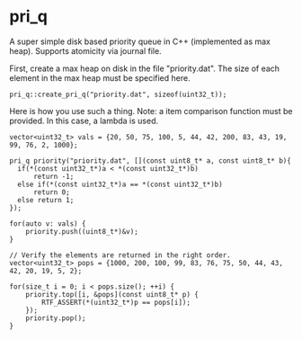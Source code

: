 # pri_q
A super simple disk based priority queue in C++ (implemented as max heap). Supports atomicity via journal file.

First, create a max heap on disk in the file "priority.dat". The size of each element in the max heap must be specified here.

    pri_q::create_pri_q("priority.dat", sizeof(uint32_t));

Here is how you use such a thing. Note: a item comparison function must be provided. In this case, a lambda is used.

    vector<uint32_t> vals = {20, 50, 75, 100, 5, 44, 42, 200, 83, 43, 19, 99, 76, 2, 1000};

    pri_q priority("priority.dat", [](const uint8_t* a, const uint8_t* b){
      if(*(const uint32_t*)a < *(const uint32_t*)b)
          return -1;
      else if(*(const uint32_t*)a == *(const uint32_t*)b)
          return 0;
      else return 1;
    });

    for(auto v: vals) {
        priority.push((uint8_t*)&v);
    }

    // Verify the elements are returned in the right order.
    vector<uint32_t> pops = {1000, 200, 100, 99, 83, 76, 75, 50, 44, 43, 42, 20, 19, 5, 2};

    for(size_t i = 0; i < pops.size(); ++i) {
        priority.top([i, &pops](const uint8_t* p) {
            RTF_ASSERT(*(uint32_t*)p == pops[i]);
        });
        priority.pop();
    }
